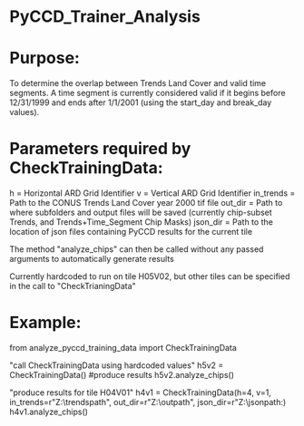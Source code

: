 # PyCCD_Trainer_Analysis


# Purpose:
To determine the overlap between Trends Land Cover and valid time segments.  A time segment is currently considered valid if it begins before 12/31/1999 and ends after 1/1/2001 (using the start_day and break_day values).

# Parameters required by CheckTrainingData:

h = Horizontal ARD Grid Identifier
v = Vertical ARD Grid Identifier
in_trends = Path to the CONUS Trends Land Cover year 2000 tif file
out_dir = Path to where subfolders and output files will be saved (currently chip-subset Trends, and Trends+Time_Segment Chip Masks)
json_dir = Path to the location of json files containing PyCCD results for the current tile

The method "analyze_chips" can then be called without any passed arguments to automatically generate results

Currently hardcoded to run on tile H05V02, but other tiles can be specified in the call to "CheckTrianingData"

# Example:

from analyze_pyccd_training_data import CheckTrainingData

"call CheckTrainingData using hardcoded values"
h5v2 = CheckTrainingData()
#produce results
h5v2.analyze_chips()

"produce results for tile H04V01"
h4v1 = CheckTrainingData(h=4, v=1, in_trends=r"Z:\trendspath", out_dir=r"Z:\outpath", json_dir=r"Z:\jsonpath:)
h4v1.analyze_chips()
